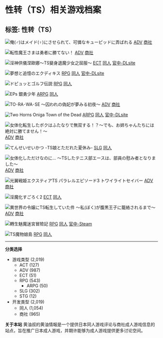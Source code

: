 # 性转（TS）相关游戏档案

## 标签: 性转（TS）

![俺(♂)はメイド(♀)にさせられて、可憐なキューピッドに弄ばれる](https://h-ero-game.com/wp-content/uploads/2024/11/俺♂はメイド-2024-11-21_21-35-11_032346-400x300.png)
[ADV](https://h-ero-game.com/class/%e9%81%8a%e6%88%b2%e9%a1%9e%e5%9e%8b/1-2-adv/) [商社](https://h-ero-game.com/class/%e9%96%8b%e7%99%bc%e9%a1%9e%e5%9e%8b/0-2-%e5%95%86%e7%a4%be/)

![転性魔王さまは勇者に勝てない！](https://h-ero-game.com/wp-content/uploads/2024/11/2348apc14695pl-2024-11-08_03-03-40_708286-400x300.webp)
[ADV](https://h-ero-game.com/class/%e9%81%8a%e6%88%b2%e9%a1%9e%e5%9e%8b/1-2-adv/) [商社](https://h-ero-game.com/class/%e9%96%8b%e7%99%bc%e9%a1%9e%e5%9e%8b/0-2-%e5%95%86%e7%a4%be/)

![淫神供儀涅歐娜～TS變身退魔少女之屈服～](https://h-ero-game.com/wp-content/uploads/2024/07/im-moralist-ts-2024-07-17_05-20-22_630137-400x300.png)
[ECT](https://h-ero-game.com/class/%e9%81%8a%e6%88%b2%e9%a1%9e%e5%9e%8b/1-6-ect/) [同人](https://h-ero-game.com/class/%e9%96%8b%e7%99%bc%e9%a1%9e%e5%9e%8b/0-1-%e5%90%8c%e4%ba%ba/) [官中-DLsite](https://h-ero-game.com/class/%e6%8e%a8%e8%96%a6/%e5%ae%98%e6%96%b9%e4%b8%ad%e6%96%87%e7%89%88/2-2-dlsite%e7%9a%84%e4%b8%ad%e6%96%87%e4%bd%9c%e5%93%81/)

![夢想と追憶のエクディキス](https://h-ero-game.com/wp-content/uploads/2023/06/-2023-06-21_17-54-46_302085-400x300.webp)
[RPG](https://h-ero-game.com/class/%e9%81%8a%e6%88%b2%e9%a1%9e%e5%9e%8b/1-3-rpg/) [同人](https://h-ero-game.com/class/%e9%96%8b%e7%99%bc%e9%a1%9e%e5%9e%8b/0-1-%e5%90%8c%e4%ba%ba/) [官中-DLsite](https://h-ero-game.com/class/%e6%8e%a8%e8%96%a6/%e5%ae%98%e6%96%b9%e4%b8%ad%e6%96%87%e7%89%88/2-2-dlsite%e7%9a%84%e4%b8%ad%e6%96%87%e4%bd%9c%e5%93%81/)

![ドピュッとゴルフ伝説](https://h-ero-game.com/wp-content/uploads/2024/01/-2024-01-27_20-46-12_318450-400x300.png)
[RPG](https://h-ero-game.com/class/%e9%81%8a%e6%88%b2%e9%a1%9e%e5%9e%8b/1-3-rpg/) [同人](https://h-ero-game.com/class/%e9%96%8b%e7%99%bc%e9%a1%9e%e5%9e%8b/0-1-%e5%90%8c%e4%ba%ba/)

![EPs 銀勇少年](https://h-ero-game.com/wp-content/uploads/2023/09/fuyou-eps-2023-09-18_20-22-16_953192-400x300.png)
[ARPG](https://h-ero-game.com/class/%e9%81%8a%e6%88%b2%e9%a1%9e%e5%9e%8b/1-3-rpg/1-3-1-arpg/) [同人](https://h-ero-game.com/class/%e9%96%8b%e7%99%bc%e9%a1%9e%e5%9e%8b/0-1-%e5%90%8c%e4%ba%ba/)

![TO･RA･WA･SE ～囚われの偽妃が夢みる初夜～](https://h-ero-game.com/wp-content/uploads/2023/06/torawase-2023-06-27_16-31-49_205984-400x300.jpg)
[ADV](https://h-ero-game.com/class/%e9%81%8a%e6%88%b2%e9%a1%9e%e5%9e%8b/1-2-adv/) [商社](https://h-ero-game.com/class/%e9%96%8b%e7%99%bc%e9%a1%9e%e5%9e%8b/0-2-%e5%95%86%e7%a4%be/)

![Two Horns Oniga Town of the Dead](https://h-ero-game.com/wp-content/uploads/2023/07/pink-cafe-art-two-horns-oniga-town-of-the-dead-2023-07-19_16-44-34_385796-400x300.png)
[ARPG](https://h-ero-game.com/class/%e9%81%8a%e6%88%b2%e9%a1%9e%e5%9e%8b/1-3-rpg/1-3-1-arpg/) [同人](https://h-ero-game.com/class/%e9%96%8b%e7%99%bc%e9%a1%9e%e5%9e%8b/0-1-%e5%90%8c%e4%ba%ba/) [官中-DLsite](https://h-ero-game.com/class/%e6%8e%a8%e8%96%a6/%e5%ae%98%e6%96%b9%e4%b8%ad%e6%96%87%e7%89%88/2-2-dlsite%e7%9a%84%e4%b8%ad%e6%96%87%e4%bd%9c%e5%93%81/)

![女体化転生したボクはふたなりで無双する！？～でも、お姉ちゃんたちには絶対に勝てません！～](https://h-ero-game.com/wp-content/uploads/2023/03/-2023-03-15_17-35-08_424609-400x300.jpg)
[ADV](https://h-ero-game.com/class/%e9%81%8a%e6%88%b2%e9%a1%9e%e5%9e%8b/1-2-adv/) [商社](https://h-ero-game.com/class/%e9%96%8b%e7%99%bc%e9%a1%9e%e5%9e%8b/0-2-%e5%95%86%e7%a4%be/)

![てんせいせいかつ -TS娘とただれた夏休み-](https://h-ero-game.com/wp-content/uploads/2023/04/ts-2023-04-15_22-17-51_406991-400x300.webp)
[SLG](https://h-ero-game.com/class/%e9%81%8a%e6%88%b2%e9%a1%9e%e5%9e%8b/1-4-slg/) [同人](https://h-ero-game.com/class/%e9%96%8b%e7%99%bc%e9%a1%9e%e5%9e%8b/0-1-%e5%90%8c%e4%ba%ba/)

![女体化しただけなのに… ～TSしたテニス部エースは、部員の慰み者となりました～](https://h-ero-game.com/wp-content/uploads/2023/03/ts-2023-03-02_23-37-06_931279-400x300.jpg)
[ADV](https://h-ero-game.com/class/%e9%81%8a%e6%88%b2%e9%a1%9e%e5%9e%8b/1-2-adv/) [商社](https://h-ero-game.com/class/%e9%96%8b%e7%99%bc%e9%a1%9e%e5%9e%8b/0-2-%e5%95%86%e7%a4%be/)

![光翼戦姫エクスティアTS パラレルエピソード3 トワイライトセイバー](https://h-ero-game.com/wp-content/uploads/2022/08/lusterise-ts-3-2022-08-03_18-12-12_844668-400x300.jpg)
[ADV](https://h-ero-game.com/class/%e9%81%8a%e6%88%b2%e9%a1%9e%e5%9e%8b/1-2-adv/) [商社](https://h-ero-game.com/class/%e9%96%8b%e7%99%bc%e9%a1%9e%e5%9e%8b/0-2-%e5%95%86%e7%a4%be/)

![淫魔化すごろく2](https://h-ero-game.com/wp-content/uploads/2022/09/-2022-09-05_17-00-57_546108-400x300.jpg)
[ECT](https://h-ero-game.com/class/%e9%81%8a%e6%88%b2%e9%a1%9e%e5%9e%8b/1-6-ect/) [同人](https://h-ero-game.com/class/%e9%96%8b%e7%99%bc%e9%a1%9e%e5%9e%8b/0-1-%e5%90%8c%e4%ba%ba/)

![異世界の令嬢にTS転生していた件 〜私(ぼく)が腹黒王子に籠絡されるまで〜](https://h-ero-game.com/wp-content/uploads/2022/01/h-ero-game.com-ts-2022-01-14_02-01-03_772631-400x300.jpg)
[ADV](https://h-ero-game.com/class/%e9%81%8a%e6%88%b2%e9%a1%9e%e5%9e%8b/1-2-adv/) [商社](https://h-ero-game.com/class/%e9%96%8b%e7%99%bc%e9%a1%9e%e5%9e%8b/0-2-%e5%95%86%e7%a4%be/)

![轉生魅魔迷宮冒險記](https://h-ero-game.com/wp-content/uploads/2022/01/h-ero-game.com-1-30off---dlsite--r18-2022-01-15_09-22-06_011497-400x300.jpg)
[RPG](https://h-ero-game.com/class/%e9%81%8a%e6%88%b2%e9%a1%9e%e5%9e%8b/1-3-rpg/) [同人](https://h-ero-game.com/class/%e9%96%8b%e7%99%bc%e9%a1%9e%e5%9e%8b/0-1-%e5%90%8c%e4%ba%ba/) [官中-Steam](https://h-ero-game.com/class/%e6%8e%a8%e8%96%a6/%e5%ae%98%e6%96%b9%e4%b8%ad%e6%96%87%e7%89%88/2-5-steam%e7%9a%84%e4%b8%ad%e6%96%87%e4%bd%9c%e5%93%81/)

![TS魔物娘島](https://h-ero-game.com/wp-content/uploads/2021/11/h-ero-game.com-ts-2021-11-24_06-19-38_701871-400x300.jpg)
[RPG](https://h-ero-game.com/class/%e9%81%8a%e6%88%b2%e9%a1%9e%e5%9e%8b/1-3-rpg/) [同人](https://h-ero-game.com/class/%e9%96%8b%e7%99%bc%e9%a1%9e%e5%9e%8b/0-1-%e5%90%8c%e4%ba%ba/)

---

**分类选择**
- 游戏类型 (2,019)
  - ACT (127)
  - ADV (987)
  - ECT (51)
  - RPG (543)
    - ARPG (50)
  - SLG (302)
  - STG (12)
- 开发类型 (2,019)
  - 同人 (1,054)
  - 商社 (965)

**关于本站**
黄油叔的黄油情報是一个提供日本同人游戏评论与商社成人游戏信息的站点，旨在推广日本成人游戏，并期许能够为成人游戏提供更多讨论空间。